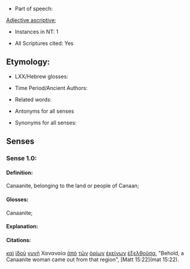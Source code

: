 * Part of speech: 

[Adjective ascriptive](http://ugg.readthedocs.io/en/latest/adjective_ascriptive.html); 

* Instances in NT: 1

* All Scriptures cited: Yes

## Etymology: 

* LXX/Hebrew glosses: 

* Time Period/Ancient Authors: 

* Related words: 

* Antonyms for all senses

* Synonyms for all senses: 

## Senses 

### Sense 1.0: 

#### Definition: 

Canaanite, belonging to the land or people of Canaan;

#### Glosses: 

Canaanite; 

#### Explanation: 

#### Citations: 

[καὶ](../G25320/01.md) [ἰδοὺ](../G37080/01.md) [γυνὴ](../G11350/01.md) Χαναναία [ἀπὸ](../G05750/01.md) [τῶν](../G35880/01.md) [ὁρίων](../G37250/01.md) [ἐκείνων](../G15650/01.md) [ἐξελθοῦσα](../G18310/01.md), "Behold, a Canaanite woman came out from that region", [Matt 15:22](mat 15:22). 
